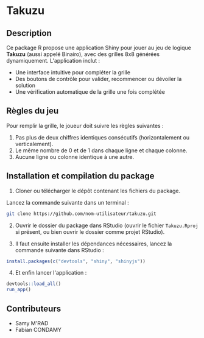 # Takuzu

## Description

Ce package R propose une application Shiny pour jouer au jeu de logique **Takuzu** (aussi appelé Binairo), avec des grilles 8x8 générées dynamiquement. L'application inclut :
- Une interface intuitive pour compléter la grille
- Des boutons de contrôle pour valider, recommencer ou dévoiler la solution
- Une vérification automatique de la grille une fois complétée


## Règles du jeu

Pour remplir la grille, le joueur doit suivre les règles suivantes :

1. Pas plus de deux chiffres identiques consécutifs (horizontalement ou verticalement).
2. Le même nombre de 0 et de 1 dans chaque ligne et chaque colonne.
3. Aucune ligne ou colonne identique à une autre.


## Installation et compilation du package

1. Cloner ou télécharger le dépôt contenant les fichiers du package.

Lancez la commande suivante dans un terminal :

```bash
git clone https://github.com/nom-utilisateur/takuzu.git
```

2. Ouvrir le dossier du package dans RStudio (ouvrir le fichier `Takuzu.Rproj` si présent, ou bien ouvrir le dossier comme projet RStudio).

3. Il faut ensuite installer les dépendances nécessaires, lancez la commande suivante dans RStudio :

```r
install.packages(c("devtools", "shiny", "shinyjs"))
```

4. Et enfin lancer l'application :

```r
devtools::load_all()
run_app()
```


## Contributeurs 
- Samy M'RAD
- Fabian CONDAMY

